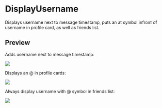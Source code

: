 # DisplayUsername
Displays username next to message timestamp, puts an at symbol infront of username in profile card, as well as friends list.
## Preview
Adds username next to message timestamp:

![](https://raw.githubusercontent.com/HudsonGTV/BetterDiscordPlugins/main/PREVIEW_IMAGES/DisplayUsernameP1.jpg)

Displays an @ in profile cards:

![](https://raw.githubusercontent.com/HudsonGTV/BetterDiscordPlugins/main/PREVIEW_IMAGES/DisplayUsernameP2.jpg)

Always display username with @ symbol in friends list:

![](https://raw.githubusercontent.com/HudsonGTV/BetterDiscordPlugins/main/PREVIEW_IMAGES/DisplayUsernameP3.jpg)
